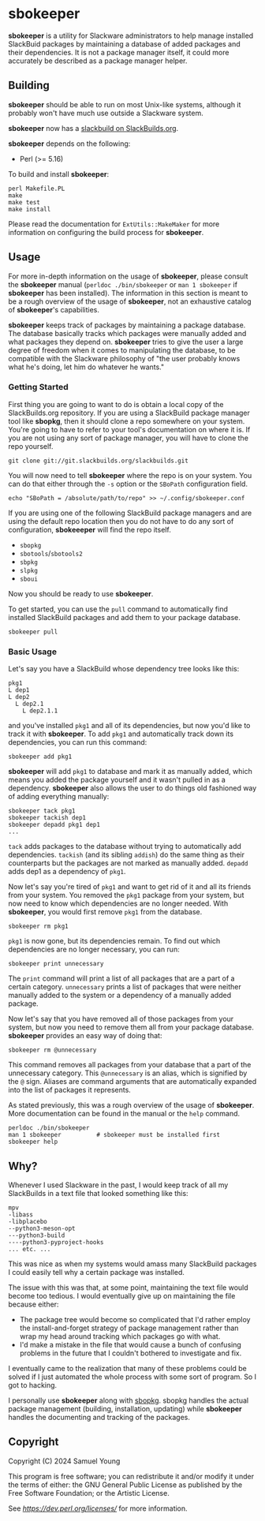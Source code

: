 # sbokeeper
**sbokeeper** is a utility for Slackware administrators to help manage installed
SlackBuid packages by maintaining a database of added packages and their
dependencies. It is not a package manager itself, it could more accurately be
described as a package manager helper.

## Building
**sbokeeper** should be able to run on most Unix-like systems, although it
probably won't have much use outside a Slackware system.

**sbokeeper** now has a
[slackbuild on SlackBuilds.org](https://slackbuilds.org/repository/15.0/system/sbokeeper/?search=sbokeeper).

**sbokeeper** depends on the following:
* Perl (>= 5.16)

To build and install **sbokeeper**:
```
perl Makefile.PL
make
make test
make install
```
Please read the documentation for `ExtUtils::MakeMaker` for more information
on configuring the build process for **sbokeeper**.

## Usage
For more in-depth information on the usage of **sbokeeper**, please consult the
**sbokeeper** manual (`perldoc ./bin/sbokeeper` or `man 1 sbokeeper` if
**sbokeeper** has been installed). The information in this section is meant to
be a rough overview of the usage of **sbokeeper**, not an exhaustive catalog of
**sbokeeper**'s capabilities.

**sbokeeper** keeps track of packages by maintaining a package database. The
database basically tracks which packages were manually added and what packages
they depend on. **sbokeeper** tries to give the user a large degree of freedom
when it comes to manipulating the database, to be compatible with the Slackware
philosophy of "the user probably knows what he's doing, let him do whatever he
wants." 

### Getting Started

First thing you are going to want to do is obtain a local copy of the
SlackBuilds.org repository. If you are using a SlackBuild package manager tool
like **sbopkg**, then it should clone a repo somewhere on your system. You're
going to have to refer to your tool's documentation on where it is. If you are
not using any sort of package manager, you will have to clone the repo yourself.
```
git clone git://git.slackbuilds.org/slackbuilds.git
```
You will now need to tell **sbokeeper** where the repo is on your system. You
can do that either through the `-s` option or the `SBoPath` configuration
field.
```
echo "SBoPath = /absolute/path/to/repo" >> ~/.config/sbokeeper.conf
```
If you are using one of the following SlackBuild package managers and are using
the default repo location then you do not have to do any sort of configuration,
**sbokeeeper** will find the repo itself.
* `sbopkg`
* `sbotools`/`sbotools2`
* `sbpkg`
* `slpkg`
* `sboui`

Now you should be ready to use **sbokeeper**.

To get started, you can use the `pull` command to automatically find installed
SlackBuild packages and add them to your package database.
```
sbokeeper pull
```

### Basic Usage

Let's say you have a SlackBuild whose dependency tree looks like this:
```
pkg1
L dep1
L dep2
  L dep2.1
    L dep2.1.1
```
and you've installed `pkg1` and all of its dependencies, but now you'd like to
track it with **sbokeeper**. To add `pkg1` and automatically track down its
dependencies, you can run this command:
```
sbokeeper add pkg1
```
**sbokeeper** will add `pkg1` to database and mark it as manually added, which
means you added the package yourself and it wasn't pulled in as a dependency.
**sbokeeper** also allows the user to do things old fashioned way of adding
everything manually:
```
sbokeeper tack pkg1
sbokeeper tackish dep1
sbokeeper depadd pkg1 dep1
...
```
`tack` adds packages to the database without trying to automatically add
dependencies. `tackish` (and its sibling `addish`) do the same thing as their
counterparts but the packages are not marked as manually added. `depadd` adds
dep1 as a dependency of `pkg1`.

Now let's say you're tired of `pkg1` and want to get rid of it and all its
friends from your system. You removed the `pkg1` package from your system, but
now need to know which dependencies are no longer needed. With **sbokeeper**,
you would first remove `pkg1` from the database.
```
sbokeeper rm pkg1
```
`pkg1` is now gone, but its dependencies remain. To find out which dependencies
are no longer necessary, you can run:
```
sbokeeper print unnecessary
```
The `print` command will print a list of all packages that are a part of a
certain category. `unnecessary` prints a list of packages that were neither
manually added to the system or a dependency of a manually added package.

Now let's say that you have removed all of those packages from your system, but
now you need to remove them all from your package database. **sbokeeper** provides
an easy way of doing that:
```
sbokeeper rm @unnecessary
```
This command removes all packages from your database that a part of the
unnecessary category. This `@unnecessary` is an alias, which is signified by the
`@` sign. Aliases are command arguments that are automatically expanded into
the list of packages it represents.

As stated previously, this was a rough overview of the usage of
**sbokeeper**. More documentation can be found in the manual or the `help`
command.
```
perldoc ./bin/sbokeeper
man 1 sbokeeper          # sbokeeper must be installed first
sbokeeper help
```

## Why?
Whenever I used Slackware in the past, I would keep track of all my SlackBuilds
in a text file that looked something like this:
```
mpv
-libass
-libplacebo
--python3-meson-opt
---python3-build
----python3-pyproject-hooks
... etc. ...
```
This was nice as when my systems would amass many SlackBuild packages I could
easily tell why a certain package was installed.

The issue with this was that, at some point, maintaining the text file would
become too tedious. I would eventually give up on maintaining the file because
either:
* The package tree would become so complicated that I'd rather employ the
install-and-forget strategy of package management rather than wrap my head
around tracking which packages go with what.
* I'd make a mistake in the file that would cause a bunch of confusing problems
in the future that I couldn't bothered to investigate and fix.

I eventually came to the realization that many of these problems could be solved
if I just automated the whole process with some sort of program. So I got to
hacking.

I personally use **sbokeeper** along with [sbopkg](https://sbopkg.org/). sbopkg
handles the actual package management (building, installation, updating) while
**sbokeeper** handles the documenting and tracking of the packages.

## Copyright

Copyright (C) 2024 Samuel Young

This program is free software; you can redistribute it and/or modify it under
the terms of either: the GNU General Public License as published by the Free
Software Foundation; or the Artistic License.

See *https://dev.perl.org/licenses/* for more information.
